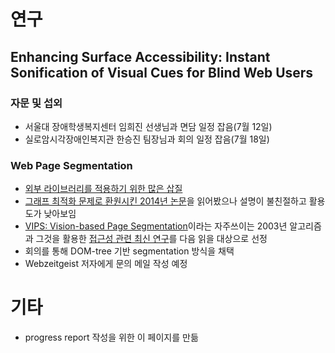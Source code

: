 # 연구

## Enhancing Surface Accessibility: Instant Sonification of Visual Cues for Blind Web Users

### 자문 및 섭외

* 서울대 장애학생복지센터 임희진 선생님과 면담 일정 잡음(7월 12일)
* 실로암시각장애인복지관 한승진 팀장님과 회의 일정 잡음(7월 18일)

### Web Page Segmentation 

* [외부 라이브러리를 적용하기 위한 많은 삽질](https://github.com/CHIroong/V2A/issues/3)
* [그래프 최적화 문제로 환원시킨 2014년 논문](https://dl.acm.org/citation.cfm?id=2609630)을 읽어봤으나 설명이 불친절하고 활용도가 낮아보임
* [VIPS: Vision-based Page Segmentation](https://www.microsoft.com/en-us/research/publication/vips-a-vision-based-page-segmentation-algorithm/)이라는 자주쓰이는 2003년 알고리즘과 그것을 활용한 [접근성 관련 최신 연구](https://dl.acm.org/citation.cfm?id=2951430)를 다음 읽을 대상으로 선정
* 회의를 통해 DOM-tree 기반 segmentation 방식을 채택
* Webzeitgeist 저자에게 문의 메일 작성 예정

# 기타

* progress report 작성을 위한 이 페이지를 만듦
